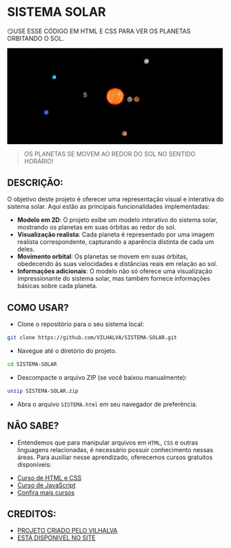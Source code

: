 # SISTEMA SOLAR
😏USE ESSE CÓDIGO EM HTML E CSS PARA VER OS PLANETAS ORBITANDO O SOL.

<img src="FOTO.png" align="center" width="500"> <br>
> OS PLANETAS SE MOVEM AO REDOR DO SOL NO SENTIDO HORÁRIO!

## DESCRIÇÃO:
O objetivo deste projeto é oferecer uma representação visual e interativa do sistema solar. Aqui estão as principais funcionalidades implementadas:
- **Modelo em 2D**: O projeto exibe um modelo interativo do sistema solar, mostrando os planetas em suas órbitas ao redor do sol.
- **Visualização realista**: Cada planeta é representado por uma imagem realista correspondente, capturando a aparência distinta de cada um deles.
- **Movimento orbital**: Os planetas se movem em suas órbitas, obedecendo às suas velocidades e distâncias reais em relação ao sol.
- **Informações adicionais**: O modelo não só oferece uma visualização impressionante do sistema solar, mas também fornece informações básicas sobre cada planeta.

## COMO USAR?
* Clone o repositório para o seu sistema local:

```bash
git clone https://github.com/VILHALVA/SISTEMA-SOLAR.git
```

* Navegue até o diretório do projeto.

```bash
cd SISTEMA-SOLAR
```

* Descompacte o arquivo ZIP (se você baixou manualmente):

```bash
unzip SISTEMA-SOLAR.zip
```
* Abra o arquivo `SISTEMA.html` em seu navegador de preferência.

## NÃO SABE?
- Entendemos que para manipular arquivos em `HTML`, `CSS` e outras linguagens relacionadas, é necessário possuir conhecimento nessas áreas. Para auxiliar nesse aprendizado, oferecemos cursos gratuitos disponíveis:
* [Curso de HTML e CSS](https://github.com/VILHALVA/CURSO-DE-HTML-E-CSS)
* [Curso de JavaScript](https://github.com/VILHALVA/CURSO-DE-JAVASCRIPT)
* [Confira mais cursos](https://github.com/VILHALVA?tab=repositories&q=+topic:CURSO)

## CREDITOS:
- [PROJETO CRIADO PELO VILHALVA](https://github.com/VILHALVA)
- [ESTÁ DISPONIVEL NO SITE](https://vilhalva.github.io/STYLER/STYLER.html)



